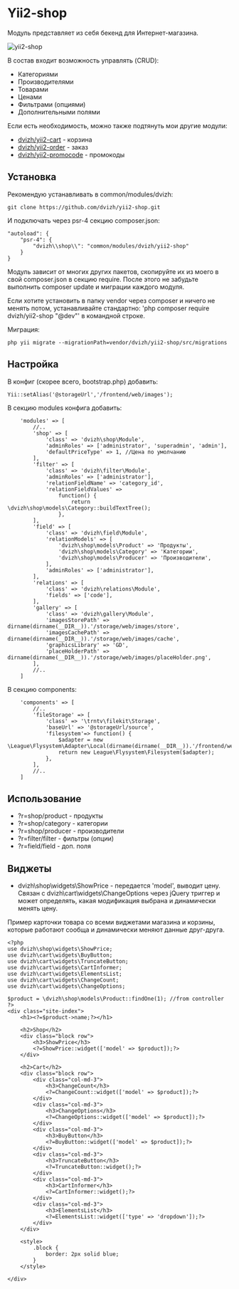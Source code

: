 Yii2-shop
==========
Модуль представляет из себя бекенд для Интернет-магазина.

![yii2-shop](https://cloud.githubusercontent.com/assets/8104605/15448447/751a647a-1f7b-11e6-87e7-c7354306f10e.png)

В состав входит возможность управлять (CRUD):

* Категориями
* Производителями
* Товарами
* Ценами
* Фильтрами (опциями)
* Дополнительными полями

Если есть необходимость, можно также подтянуть мои другие модули:

* [dvizh/yii2-cart](https://github.com/dvizh/yii2-cart) - корзина
* [dvizh/yii2-order](https://github.com/dvizh/yii2-order) - заказ
* [dvizh/yii2-promocode](https://github.com/dvizh/yii2-promocode) - промокоды

Установка
---------------------------------

Рекомендую устанавливать в common/modules/dvizh:

```
git clone https://github.com/dvizh/yii2-shop.git
```

И подключать через psr-4 секцию composer.json:

```
"autoload": {
    "psr-4": {
        "dvizh\\shop\\": "common/modules/dvizh/yii2-shop"
    }
}
```

Модуль зависит от многих других пакетов, скопируйте их из моего в свой composer.json в секцию require. После этого не забудьте выполнить composer update и миграции каждого модуля.

Если хотите установить в папку vendor через composer и ничего не менять потом, устанавливайте стандартно: 'php composer require dvizh/yii2-shop "@dev"' в командной строке.

Миграция:

```
php yii migrate --migrationPath=vendor/dvizh/yii2-shop/src/migrations
```

Настройка
---------------------------------

В конфиг (скорее всего, bootstrap.php) добавить:

```
Yii::setAlias('@storageUrl','/frontend/web/images');
```

В секцию modules конфига добавить:

```
    'modules' => [
        //..
        'shop' => [
            'class' => 'dvizh\shop\Module',
            'adminRoles' => ['administrator', 'superadmin', 'admin'],
            'defaultPriceType' => 1, //Цена по умолчанию
        ],
        'filter' => [
            'class' => 'dvizh\filter\Module',
            'adminRoles' => ['administrator'],
            'relationFieldName' => 'category_id',
            'relationFieldValues' =>
                function() {
                    return \dvizh\shop\models\Category::buildTextTree();
                },
        ],
        'field' => [
            'class' => 'dvizh\field\Module',
            'relationModels' => [
                'dvizh\shop\models\Product' => 'Продукты',
                'dvizh\shop\models\Category' => 'Категории',
                'dvizh\shop\models\Producer' => 'Производители',
            ],
            'adminRoles' => ['administrator'],
        ],
        'relations' => [
            'class' => 'dvizh\relations\Module',
            'fields' => ['code'],
        ],
        'gallery' => [
            'class' => 'dvizh\gallery\Module',
            'imagesStorePath' => dirname(dirname(__DIR__)).'/storage/web/images/store',
            'imagesCachePath' => dirname(dirname(__DIR__)).'/storage/web/images/cache',
            'graphicsLibrary' => 'GD',
            'placeHolderPath' => dirname(dirname(__DIR__)).'/storage/web/images/placeHolder.png',
        ],
        //..
    ]
```

В секцию components:

```
    'components' => [
        //..
        'fileStorage' => [
            'class' => '\trntv\filekit\Storage',
            'baseUrl' => '@storageUrl/source',
            'filesystem'=> function() {
                $adapter = new \League\Flysystem\Adapter\Local(dirname(dirname(__DIR__)).'/frontend/web/images/source');
                return new League\Flysystem\Filesystem($adapter);
            },
        ],
        //..
    ]
```

Использование
---------------------------------

* ?r=shop/product - продукты
* ?r=shop/category - категории
* ?r=shop/producer - производители
* ?r=filter/filter - фильтры (опции)
* ?r=field/field - доп. поля

Виджеты
---------------------------------

* dvizh\shop\widgets\ShowPrice - передается 'model', выводит цену. Связан с dvizh\cart\widgets\ChangeOptions через jQuery триггер и может определять, какая модификация выбрана и динамически менять цену.

Пример карточки товара со всеми виджетами магазина и корзины, которые работают сообща и динамически меняют данные друг-друга.


```
<?php
use dvizh\shop\widgets\ShowPrice;
use dvizh\cart\widgets\BuyButton;
use dvizh\cart\widgets\TruncateButton;
use dvizh\cart\widgets\CartInformer;
use dvizh\cart\widgets\ElementsList;
use dvizh\cart\widgets\ChangeCount;
use dvizh\cart\widgets\ChangeOptions;

$product = \dvizh\shop\models\Product::findOne(1); //from controller
?>
<div class="site-index">
    <h1><?=$product->name;?></h1>
    
    <h2>Shop</h2>
    <div class="block row">
        <h3>ShowPrice</h3>
        <?=ShowPrice::widget(['model' => $product]);?>
    </div>
    
    <h2>Cart</h2>
    <div class="block row">
        <div class="col-md-3">
            <h3>ChangeCount</h3>
            <?=ChangeCount::widget(['model' => $product]);?>
        </div>
        <div class="col-md-3">
            <h3>ChangeOptions</h3>
            <?=ChangeOptions::widget(['model' => $product]);?>
        </div>
        <div class="col-md-3">
            <h3>BuyButton</h3>
            <?=BuyButton::widget(['model' => $product]);?>
        </div>
        <div class="col-md-3">
            <h3>TruncateButton</h3>
            <?=TruncateButton::widget();?>
        </div>
        <div class="col-md-3">
            <h3>CartInformer</h3>
            <?=CartInformer::widget();?>
        </div>
        <div class="col-md-3">
            <h3>ElementsList</h3>
            <?=ElementsList::widget(['type' => 'dropdown']);?>
        </div>
    </div>
    
    <style>
        .block {
            border: 2px solid blue;
        }
    </style>
    
</div>

```
